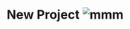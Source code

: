 # New Project ![mmm](https://github.com/beatrixxy/skills-communicate-using-markdown/assets/145876563/62311947-3dda-422c-bf91-123da5ba59c9)
